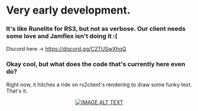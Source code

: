 # Very early development.

### It's like Runelite for RS3, but not as verbose. Our client needs some love and Jamflex isn't doing it :(

Discord here -> https://discord.gg/C2TUSwXhqQ

### Okay cool, but what does the code that's currently here even do?
Right now, it hitches a ride on rs2client's rendering to draw some funky text. That's it.

<div align="center">
  <a href="https://www.youtube.com/watch?v=Rl3g4lSmxus"><img src="https://img.youtube.com/vi/Rl3g4lSmxus/0.jpg" alt="IMAGE ALT TEXT"></a>
</div>
